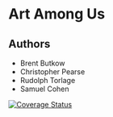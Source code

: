 # Art Among Us

## Authors

- Brent Butkow
- Christopher Pearse
- Rudolph Torlage
- Samuel Cohen

[![Coverage Status](https://coveralls.io/repos/github/witseie-elen4010/2024-group-lab-004/badge.svg?branch=main)](https://coveralls.io/github/witseie-elen4010/2024-group-lab-004?branch=main)
